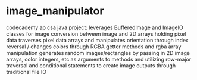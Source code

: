 # image_manipulator
 codecademy ap csa java project: 
 leverages BufferedImage and ImageIO classes for image conversion between image and 2D arrays holding pixel data
 traverses pixel data arrays and manipulates orientation through index reversal / changes colors through RGBA getter methods and rgba array manipulation
 generates random images/rectangles by passing in 2D image arrays, color integers, etc as arguments to methods and utilizing row-major traversal and conditional statements to create image outputs through traditional file IO
